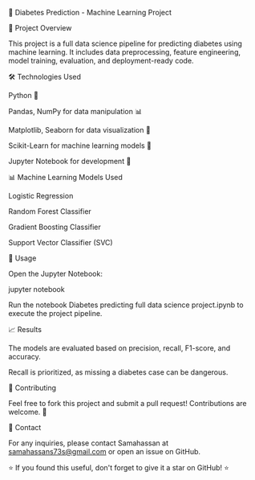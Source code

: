 🏥 Diabetes Prediction - Machine Learning Project

📌 Project Overview

This project is a full data science pipeline for predicting diabetes using machine learning. It includes data preprocessing, feature engineering, model training, evaluation, and deployment-ready code.

🛠️ Technologies Used

Python 🐍

Pandas, NumPy for data manipulation 📊

Matplotlib, Seaborn for data visualization 🎨

Scikit-Learn for machine learning models 🤖

Jupyter Notebook for development 📓

📊 Machine Learning Models Used

Logistic Regression

Random Forest Classifier

Gradient Boosting Classifier

Support Vector Classifier (SVC)

🚀 Usage

Open the Jupyter Notebook:

jupyter notebook

Run the notebook Diabetes predicting full data science project.ipynb to execute the project pipeline.

📈 Results

The models are evaluated based on precision, recall, F1-score, and accuracy.

Recall is prioritized, as missing a diabetes case can be dangerous.

🤝 Contributing

Feel free to fork this project and submit a pull request! Contributions are welcome. 🎉

📩 Contact

For any inquiries, please contact Samahassan at samahassans73s@gmail.com or open an issue on GitHub.

⭐ If you found this useful, don't forget to give it a star on GitHub! ⭐
